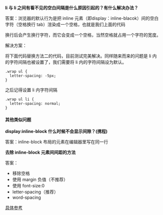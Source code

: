 **li 与 li 之间有看不见的空白间隔是什么原因引起的？有什么解决办法？**

答案：浏览器的默认行为是把 inline 元素（即display：inline-blacok）间的空白字符（空格换行 tab）渲染成一个空格，也就是我们上面的代码

换行后会产生换行字符，而它会变成一个空格，当然空格就占用一个字符的宽度。



解决方案：

将下面代码替换方法二的代码，目前测试完美解决。同样随来而来的问题是 li 内的字符间隔也被设置了，我们需要将 li 内的字符间隔设为默认。

```
.wrap ul {
  letter-spacing: -5px;
}
```

之后记得设置 li 内字符间隔

```
.wrap ul li {
  letter-spacing: normal;
}
```





#### 其他类似问题

**display:inline-block 什么时候不会显示间隙？(携程)**

答案：inline-block 布局的元素在编辑器里写在同一行



**去除 inline-block 元素间间距的方法**

答案：

- 移除空格
- 使用 margin 负值（不推荐）
- 使用 font-size:0
- letter-spacing（推荐）
- word-spacing

 [具体参考]([https://www.zhangxinxu.com/wordpress/2012/04/inline-block-space-remove-%E5%8E%BB%E9%99%A4%E9%97%B4%E8%B7%9D/](https://www.zhangxinxu.com/wordpress/2012/04/inline-block-space-remove-去除间距/))

